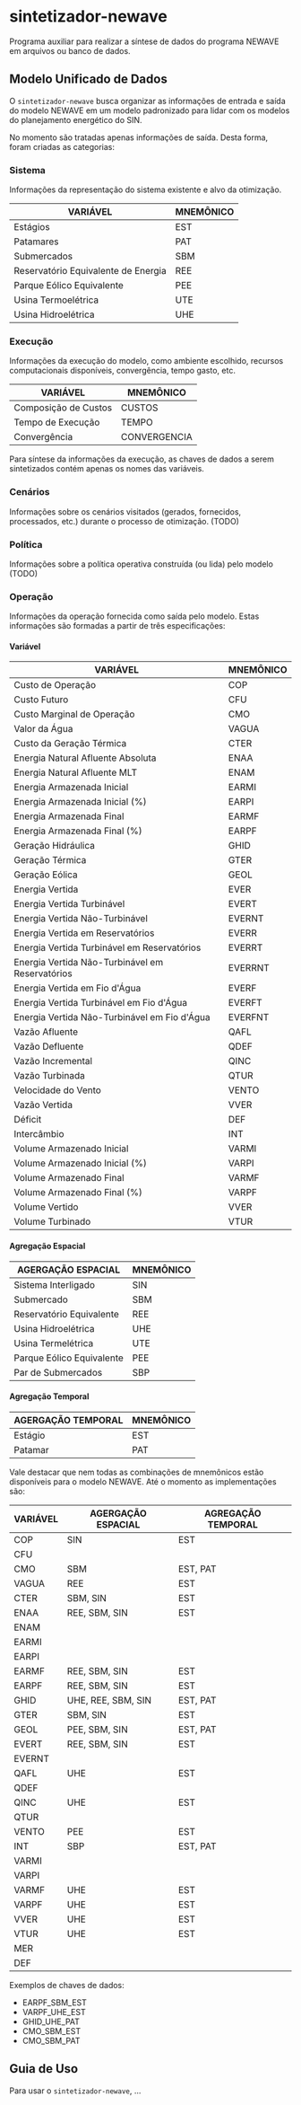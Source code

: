 # sintetizador-newave
Programa auxiliar para realizar a síntese de dados do programa NEWAVE em arquivos ou banco de dados.


## Modelo Unificado de Dados

O `sintetizador-newave` busca organizar as informações de entrada e saída do modelo NEWAVE em um modelo padronizado para lidar com os modelos do planejamento energético do SIN.

No momento são tratadas apenas informações de saída. Desta forma, foram criadas as categorias:

### Sistema

Informações da representação do sistema existente e alvo da otimização.

|          VARIÁVEL                   |     MNEMÔNICO     |
| ----------------------------------- | ----------------- |
| Estágios                            |       EST         |
| Patamares                           |       PAT         |
| Submercados                         |       SBM         |
| Reservatório Equivalente de Energia |       REE         |
| Parque Eólico Equivalente           |       PEE         |
| Usina Termoelétrica                 |       UTE         |
| Usina Hidroelétrica                 |       UHE         |

### Execução

Informações da execução do modelo, como ambiente escolhido, recursos computacionais disponíveis, convergência, tempo gasto, etc. 

|          VARIÁVEL          |     MNEMÔNICO     |
| -------------------------- | ----------------- |
| Composição de Custos       |       CUSTOS      |
| Tempo de Execução          |       TEMPO       |
| Convergência               |   CONVERGENCIA    |

Para síntese da informações da execução, as chaves de dados a serem sintetizados contém apenas os nomes das variáveis.

### Cenários

Informações sobre os cenários visitados (gerados, fornecidos, processados, etc.) durante o processo de otimização. (TODO)

### Política

Informações sobre a política operativa construída (ou lida) pelo modelo (TODO)

### Operação

Informações da operação fornecida como saída pelo modelo. Estas informações são formadas a partir de três especificações: 

#### Variável


|                      VARIÁVEL                     |  MNEMÔNICO |
| ------------------------------------------------- | ---------- |
| Custo de Operação                                 |  COP       |
| Custo Futuro                                      |  CFU       |
| Custo Marginal de Operação                        |  CMO       |
| Valor da Água                                     |  VAGUA     |
| Custo da Geração Térmica                          |  CTER      |
| Energia Natural Afluente Absoluta                 |  ENAA      |
| Energia Natural Afluente MLT                      |  ENAM      |
| Energia Armazenada Inicial                        |  EARMI     |
| Energia Armazenada Inicial (%)                    |  EARPI     |
| Energia Armazenada Final                          |  EARMF     |
| Energia Armazenada Final (%)                      |  EARPF     |
| Geração Hidráulica                                |  GHID      |
| Geração Térmica                                   |  GTER      |
| Geração Eólica                                    |  GEOL      |
| Energia Vertida                                   |  EVER      |
| Energia Vertida Turbinável                        |  EVERT     |
| Energia Vertida Não-Turbinável                    |  EVERNT    |
| Energia Vertida em Reservatórios                  |  EVERR     |
| Energia Vertida Turbinável em Reservatórios       |  EVERRT    |
| Energia Vertida Não-Turbinável em Reservatórios   |  EVERRNT   |
| Energia Vertida em Fio d'Água                     |  EVERF     |
| Energia Vertida Turbinável em Fio d'Água          |  EVERFT    |
| Energia Vertida Não-Turbinável em Fio d'Água      |  EVERFNT   |
| Vazão Afluente                                    |  QAFL      |
| Vazão Defluente                                   |  QDEF      |
| Vazão Incremental                                 |  QINC      |
| Vazão Turbinada                                   |  QTUR      |
| Velocidade do Vento                               |  VENTO     |
| Vazão Vertida                                     |  VVER      |
| Déficit                                           |  DEF       |
| Intercâmbio                                       |  INT       |
| Volume Armazenado Inicial                         |  VARMI     |
| Volume Armazenado Inicial (%)                     |  VARPI     |
| Volume Armazenado Final                           |  VARMF     |
| Volume Armazenado Final (%)                       |  VARPF     |
| Volume Vertido                                    |  VVER      |
| Volume Turbinado                                  |  VTUR      |


#### Agregação Espacial


|   AGERGAÇÃO ESPACIAL       |  MNEMÔNICO |
| ------------------------   | ---------- |
| Sistema Interligado        |     SIN    |
| Submercado                 |     SBM    |
| Reservatório Equivalente   |     REE    |
| Usina Hidroelétrica        |     UHE    |
| Usina Termelétrica         |     UTE    |
| Parque Eólico Equivalente  |     PEE    |
| Par de Submercados         |     SBP    |


#### Agregação Temporal

|   AGERGAÇÃO TEMPORAL   |  MNEMÔNICO  |
| ---------------------- | ----------- |
| Estágio                |     EST     |
| Patamar                |     PAT     |


Vale destacar que nem todas as combinações de mnemônicos estão disponíveis para o modelo NEWAVE. Até o momento as implementações são:

|          VARIÁVEL          | AGERGAÇÃO ESPACIAL | AGREGAÇÃO TEMPORAL |
| -------------------------- | ------------------ | ------------------ |
| COP                        | SIN                | EST                |
| CFU                        |                    |                    |
| CMO                        | SBM                | EST, PAT           |
| VAGUA                      | REE                | EST                |
| CTER                       | SBM, SIN           | EST                |
| ENAA                       | REE, SBM, SIN      | EST                |
| ENAM                       |                    |                    |
| EARMI                      |                    |                    |
| EARPI                      |                    |                    |
| EARMF                      | REE, SBM, SIN      | EST                |
| EARPF                      | REE, SBM, SIN      | EST                |
| GHID                       | UHE, REE, SBM, SIN | EST, PAT           |
| GTER                       | SBM, SIN           | EST                |
| GEOL                       | PEE, SBM, SIN      | EST, PAT           |
| EVERT                      | REE, SBM, SIN      | EST                |
| EVERNT                     |                    |                    |
| QAFL                       | UHE                | EST                |
| QDEF                       |                    |                    |
| QINC                       | UHE                | EST                |
| QTUR                       |                    |                    |
| VENTO                      | PEE                | EST                |
| INT                        | SBP                | EST, PAT           |
| VARMI                      |                    |                    |
| VARPI                      |                    |                    |
| VARMF                      | UHE                | EST                |
| VARPF                      | UHE                | EST                |
| VVER                       | UHE                | EST                |
| VTUR                       | UHE                | EST                |
| MER                        |                    |                    |
| DEF                        |                    |                    |


Exemplos de chaves de dados:
- EARPF_SBM_EST
- VARPF_UHE_EST
- GHID_UHE_PAT
- CMO_SBM_EST
- CMO_SBM_PAT


## Guia de Uso

Para usar o `sintetizador-newave`, ...